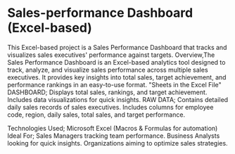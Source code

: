 # Sales-performance Dashboard (Excel-based)
This Excel-based project is a Sales Performance Dashboard that tracks and visualizes sales executives' performance against targets.
Overview,The Sales Performance Dashboard is an Excel-based analytics tool designed to track, analyze, and visualize sales performance across multiple sales executives. It provides key insights into total sales, target achievement, and performance rankings in an easy-to-use format.
"Sheets in the Excel File"
DASHBOARD;
Displays total sales, rankings, and target achievement.
Includes data visualizations for quick insights.
RAW DATA;
Contains detailed daily sales records of sales executives.
Includes columns for employee code, region, daily sales, total sales, and target performance.

Technologies Used;
Microsoft Excel (Macros & Formulas for automation)
Ideal For;
Sales Managers tracking team performance.
Business Analysts looking for quick insights.
Organizations aiming to optimize sales strategies.
